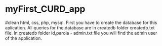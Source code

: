 # myFirst_CURD_app
#clean html, css, php, mysql.
First you have to create the database for this aplication. 
All queries for the database are in createdb folder createdb.txt file. 
In createdb folder id,parola - admin.txt file you will find the admin user of the application.
